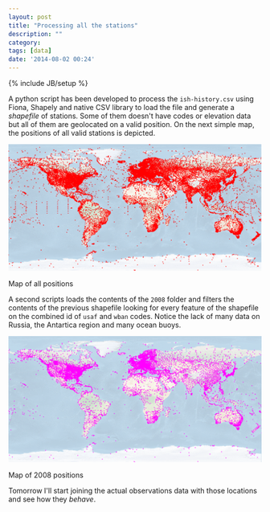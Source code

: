 ```yaml
---
layout: post
title: "Processing all the stations"
description: ""
category:
tags: [data]
date: '2014-08-02 00:24'
---
```

{% include JB/setup %}

A python script has been developed to process the ``ish-history.csv`` using Fiona, Shapely and native CSV library to load the file and generate a *shapefile* of stations. Some of them doesn't have codes or elevation data but all of them are geolocated on a valid position. On the next simple map, the positions of all valid stations is depicted.

<div class="figure">
<img src="/imgs/all-stations.png"/>
<p class="caption">Map of all positions</p>
</div>

A second scripts loads the contents of the ``2008`` folder and filters the contents of the previous shapefile looking for every feature of the shapefile on the combined id of ``usaf`` and ``wban`` codes. Notice the lack of many data on Russia, the Antartica region and many ocean buoys.

<div class="figure">
<img src="/imgs/2008-stations.png"/>
<p class="caption">Map of 2008 positions</p>
</div>

Tomorrow I'll start joining the actual observations data with those locations and see how they *behave*.